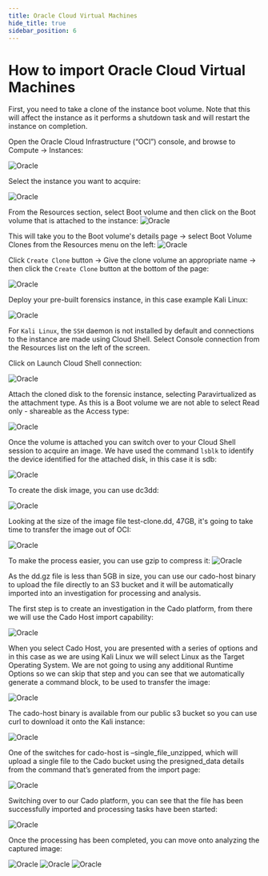 ```yaml
---
title: Oracle Cloud Virtual Machines
hide_title: true
sidebar_position: 6
---
```


# How to import Oracle Cloud Virtual Machines

First, you need to take a clone of the instance boot volume. Note that this will affect the instance as it performs a shutdown task and will restart the instance on completion.


Open the Oracle Cloud Infrastructure (“OCI”) console, and browse to Compute -> Instances:

![Oracle](/img/oracle/image12.png)



Select the instance you want to acquire:


![Oracle](/img/oracle/image18.png)


From the Resources section, select Boot volume and then click on the Boot volume that is attached to the instance:
![Oracle](/img/oracle/image13.png)


This will take you to the Boot volume's details page -> select Boot Volume Clones from the Resources menu on the left:
![Oracle](/img/oracle/image17.png)

   

Click `Create Clone` button -> Give the clone volume an appropriate name -> then click the `Create Clone` button at the bottom of the page:

![Oracle](/img/oracle/image3.png)



Deploy your pre-built forensics instance, in this case example Kali Linux:


![Oracle](/img/oracle/image7.png)


For `Kali Linux`, the `SSH` daemon is not installed by default and connections to the instance are made using Cloud Shell. Select Console connection from the Resources list on the left of the screen.


Click on Launch Cloud Shell connection:

![Oracle](/img/oracle/image15.png)



Attach the cloned disk to the forensic instance, selecting Paravirtualized as the attachment type. As this is a Boot volume we are not able to select Read only - shareable as the Access type:

![Oracle](/img/oracle/image5.png)



Once the volume is attached you can switch over to your Cloud Shell session to acquire an image. We have used the command `lsblk` to identify the device identified for the attached disk, in this case it is sdb:


![Oracle](/img/oracle/image21.png)


To create the disk image, you can use dc3dd:

![Oracle](/img/oracle/image2.png)



Looking at the size of the image file test-clone.dd, 47GB, it's going to take time to transfer the image out of OCI:

![Oracle](/img/oracle/image16.png)



To make the process easier, you can use gzip to compress it:
![Oracle](/img/oracle/image19.png)


As the dd.gz file is less than 5GB in size, you can use our cado-host binary to upload the file directly to an S3 bucket and it will be automatically imported into an investigation for processing and analysis.


The first step is to create an investigation in the Cado platform, from there we will use the Cado Host import capability:

![Oracle](/img/oracle/image10.png)



When you select Cado Host, you are presented with a series of options and in this case as we are using Kali Linux we will select Linux as the Target Operating System. We are not going to using any additional Runtime Options so we can skip that step and you can see that we automatically generate a command block, to be used to transfer the image:

![Oracle](/img/oracle/image4.png)



The cado-host binary is available from our public s3 bucket so you can  use curl to download it onto the Kali instance:

![Oracle](/img/oracle/image20.png)



One of the switches for cado-host is –single_file_unzipped, which will upload a single file to the Cado bucket using the presigned_data details from the command that’s generated from the import page:

![Oracle](/img/oracle/image11.png)


Switching over to our Cado platform, you can see that the file has been successfully imported and processing tasks have been started:


![Oracle](/img/oracle/image6.png)


Once the processing has been completed, you can move onto analyzing the captured image:

![Oracle](/img/oracle/image1.png)
![Oracle](/img/oracle/image9.png)
![Oracle](/img/oracle/image8.png)






